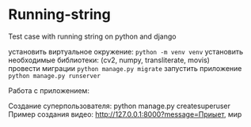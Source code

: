 # Running-string
Test case with running string on python and django

установить виртуальное окружение:
   `python -m venv venv`
установить  необходимые библиотеки: (cv2, numpy, transliterate, movis)\
провести миграции
    `python manage.py migrate`
запустить приложение
    `python manage.py runserver`

Работа с приложением:

Создание суперпользователя:
   python manage.py createsuperuser
Пример создания видео:
    http://127.0.0.1:8000?message=Приыет, мир
